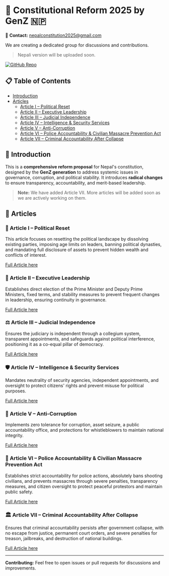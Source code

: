 # 📜 Constitutional Reform 2025 by GenZ 🇳🇵

📧 **Contact:** [nepalconstitution2025@gmail.com](mailto:nepalconstitution2025@gmail.com)

We are creating a dedicated group for discussions and contributions.

> Nepali version will be uploaded soon.

[![GitHub Repo](https://img.shields.io/badge/GitHub-Repo-blue)](https://github.com/nepalconstitution2025-genz/nepal-genz-constitution-reform)

## 📋 Table of Contents

- [Introduction](#introduction)
- [Articles](#articles)
  - [Article I – Political Reset](https://github.com/nepalconstitution2025-genz/nepal-genz-constitution-reform/blob/main/Article%20I%20%E2%80%93%20Political%20Reset.md)
  - [Article II – Executive Leadership](https://github.com/nepalconstitution2025-genz/nepal-genz-constitution-reform/blob/main/Article%20II%20%E2%80%93%20Executive%20Leadership.md)
  - [Article III – Judicial Independence](https://github.com/nepalconstitution2025-genz/nepal-genz-constitution-reform/blob/main/Article%20III%20%E2%80%93%20Judicial%20Independence.md)
  - [Article IV – Intelligence & Security Services](https://github.com/nepalconstitution2025-genz/nepal-genz-constitution-reform/blob/main/Article%20IV%20%E2%80%93%20Intelligence%20%26%20Security%20Services.md)
  - [Article V – Anti-Corruption](https://github.com/nepalconstitution2025-genz/nepal-genz-constitution-reform/blob/main/Article%20V%20%E2%80%93%20Anti-Corruption.md)
  - [Article VI – Police Accountability & Civilian Massacre Prevention Act](https://github.com/nepalconstitution2025-genz/nepal-genz-constitution-reform/blob/main/Article%20VI%20%E2%80%93%20Police%20Accountability%20%26%20Civilian%20Massacre%20Prevention%20Act.md)
  - [Article VII – Criminal Accountability After Collapse](https://github.com/nepalconstitution2025-genz/nepal-genz-constitution-reform/blob/main/Article%20VII%20%E2%80%93%20Criminal%20Accountability%20After%20Collapse.md)

## 🌟 Introduction

This is a **comprehensive reform proposal** for Nepal's constitution, designed by the **GenZ generation** to address systemic issues in governance, corruption, and political stability. It introduces **radical changes** to ensure transparency, accountability, and merit-based leadership.

> **Note:** We have added Article VII. More articles will be added soon as we are actively working on them.

## 📖 Articles

### 🔄 Article I – Political Reset

This article focuses on resetting the political landscape by dissolving existing parties, imposing age limits on leaders, banning political dynasties, and mandating full disclosure of assets to prevent hidden wealth and conflicts of interest.

[Full Article here](https://github.com/nepalconstitution2025-genz/nepal-genz-constitution-reform/blob/main/Article%20I%20%E2%80%93%20Political%20Reset.md)

### 👥 Article II – Executive Leadership

Establishes direct election of the Prime Minister and Deputy Prime Ministers, fixed terms, and stability measures to prevent frequent changes in leadership, ensuring continuity in governance.

[Full Article here](https://github.com/nepalconstitution2025-genz/nepal-genz-constitution-reform/blob/main/Article%20II%20%E2%80%93%20Executive%20Leadership.md)

### ⚖️ Article III – Judicial Independence

Ensures the judiciary is independent through a collegium system, transparent appointments, and safeguards against political interference, positioning it as a co-equal pillar of democracy.

[Full Article here](https://github.com/nepalconstitution2025-genz/nepal-genz-constitution-reform/blob/main/Article%20III%20%E2%80%93%20Judicial%20Independence.md)

### 🛡️ Article IV – Intelligence & Security Services

Mandates neutrality of security agencies, independent appointments, and oversight to protect citizens' rights and prevent misuse for political purposes.

[Full Article here](https://github.com/nepalconstitution2025-genz/nepal-genz-constitution-reform/blob/main/Article%20IV%20%E2%80%93%20Intelligence%20%26%20Security%20Services.md)

### 🚫 Article V – Anti-Corruption

Implements zero tolerance for corruption, asset seizure, a public accountability office, and protections for whistleblowers to maintain national integrity.

[Full Article here](https://github.com/nepalconstitution2025-genz/nepal-genz-constitution-reform/blob/main/Article%20V%20%E2%80%93%20Anti-Corruption.md)

### 👮 Article VI – Police Accountability & Civilian Massacre Prevention Act

Establishes strict accountability for police actions, absolutely bans shooting civilians, and prevents massacres through severe penalties, transparency measures, and citizen oversight to protect peaceful protestors and maintain public safety.

[Full Article here](https://github.com/nepalconstitution2025-genz/nepal-genz-constitution-reform/blob/main/Article%20VI%20%E2%80%93%20Police%20Accountability%20%26%20Civilian%20Massacre%20Prevention%20Act.md)

### 🏛️ Article VII – Criminal Accountability After Collapse

Ensures that criminal accountability persists after government collapse, with no escape from justice, permanent court orders, and severe penalties for treason, jailbreaks, and destruction of national buildings.

[Full Article here](https://github.com/nepalconstitution2025-genz/nepal-genz-constitution-reform/blob/main/Article%20VII%20%E2%80%93%20Criminal%20Accountability%20After%20Collapse.md)

---

**Contributing:** Feel free to open issues or pull requests for discussions and improvements.